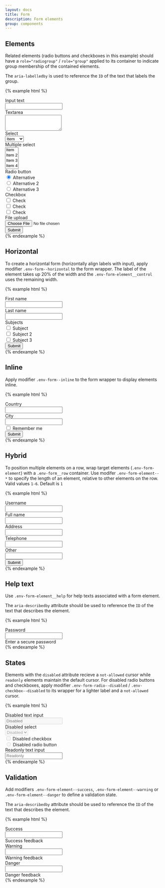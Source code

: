 ```yaml
---
layout: docs
title: Form
description: Form elements
group: components
---
```

## Elements ##

Related elements (radio buttons and checkboxes in this example) should have a `role="radiogroup"` / `role="group"` 
applied to its container to indicate group membership of the contained elements. 

The `aria-labelledby` is used to reference the `ID` of the text that labels the group.

{% example html %}
<div class="env-form">
   <div class="env-form-element">
      <label for="text" class="env-form-element__label">Input text</label>
      <div class="env-form-element__control">
         <input type="text" class="env-form-input" id="text">
      </div>
   </div>
   <div class="env-form-element">
      <label for="textarea" class="env-form-element__label">Textarea</label>
      <div class="env-form-element__control">
         <textarea class="env-form-input" id="textarea" rows="3"></textarea>
      </div>
   </div>
   <div class="env-form-element">
      <label for="select" class="env-form-element__label">Select</label>
      <div class="env-form-element__control">
         <select class="env-form-input" id="select">
            <option>Item</option>
            <option>Item 2</option>
            <option>Item 3</option>
            <option>Item 4</option>
         </select>
      </div>
   </div>
   <div class="env-form-element">
      <label for="multiple-select" class="env-form-element__label">Multiple select</label>
      <div class="env-form-element__control">
         <select class="env-form-input" id="multiple-select" multiple>
            <option>Item</option>
            <option>Item 2</option>
            <option>Item 3</option>
            <option>Item 4</option>
         </select>
      </div>
   </div>
   <div class="env-form-element">
      <span class="env-form-element__label" id="radio-header">Radio button</span>
      <div class="env-form-element__control" role="radiogroup" aria-labelledby="radio-header">
         <div class="env-form-radio">
            <label class="env-form-element__label">
               <input type="radio" name="radios" checked>
               Alternative
            </label>
         </div>
         <div class="env-form-radio">
            <label class="env-form-element__label">
               <input type="radio" name="radios">
               Alternative 2
            </label>
         </div>
         <div class="env-form-radio">
            <label class="env-form-element__label">
               <input type="radio" name="radios">
               Alternative 3
            </label>
         </div>
      </div>
   </div>
   <div class="env-form-element">
      <span class="env-form-element__label" id="checkbox-header">Checkbox</span>
      <div class="env-form-element__control" role="group" aria-labelledby="checkbox-header">
         <div class="env-checkbox">
            <input type="checkbox" name="options" id="cb">
            <label class="env-form-element__label" for="cb">
               <span class="env-checkbox__fake"></span>
               <span class="env-checkbox__label">Check</span>
            </label>
         </div>
         <div class="env-checkbox">
            <input type="checkbox" name="options" id="cb2">
            <label class="env-form-element__label" for="cb2">
               <span class="env-checkbox__fake"></span>
               <span class="env-checkbox__label">Check</span>
            </label>
         </div>
         <div class="env-checkbox">
            <input type="checkbox" name="options" id="cb3">
            <label class="env-form-element__label" for="cb3">
               <span class="env-checkbox__fake"></span>
               <span class="env-checkbox__label">Check</span>
            </label>
         </div>
      </div>
   </div>
   <div class="env-form-element">
      <label for="file-upload" class="env-form-element__label">File upload</label>
      <div class="env-form-element__control">
         <input type="file" id="file-upload">
      </div>
   </div>
   <div class="env-form-element">
      <button type="submit" class="env-button env-button--primary">Submit</button>
   </div>
</div>
{% endexample %}

## Horizontal ##

To create a horizontal form (horizontally align labels with input), apply modifier `.env-form--horizontal` to the form wrapper.
The label of the element takes up 20% of the width and the `.env-form-element__control` uses the remaining width.

{% example html %}
<div class="env-form env-form--horizontal">
   <div class="env-form-element">
      <label for="first-name" class="env-form-element__label">First name</label>
      <div class="env-form-element__control">
         <input type="text" class="env-form-input" id="first-name">
      </div>
   </div>
   <div class="env-form-element">
      <label for="last-name" class="env-form-element__label">Last name</label>
      <div class="env-form-element__control">
         <input type="text" class="env-form-input" id="last-name">
      </div>
   </div>
   <div class="env-form-element">
      <span class="env-form-element__label" id="subjects-header">Subjects</span>
      <div class="env-form-element__control" role="group" aria-labelledby="subjects-header">
         <div class="env-checkbox">
            <input type="checkbox" name="options" id="cb4">
            <label class="env-form-element__label" for="cb4">
               <span class="env-checkbox__fake"></span>
               <span class="env-checkbox__label">Subject</span>
            </label>
         </div>
         <div class="env-checkbox">
            <input type="checkbox" name="options" id="cb5">
            <label class="env-form-element__label" for="cb5">
               <span class="env-checkbox__fake"></span>
               <span class="env-checkbox__label">Subject 2</span>
            </label>
         </div>
         <div class="env-checkbox">
            <input type="checkbox" name="options" id="cb6">
            <label class="env-form-element__label" for="cb6">
               <span class="env-checkbox__fake"></span>
               <span class="env-checkbox__label">Subject 3</span>
            </label>
         </div>
      </div>
   </div>
   <div class="env-form-element">
      <button type="submit" class="env-button env-button--primary">Submit</button>
   </div>
</div>  
{% endexample %}

## Inline ##

Apply modifier `.env-form--inline` to the form wrapper to display elements inline.

{% example html %}
<div class="env-form env-form--inline">
   <div class="env-form-element">
      <label for="country" class="env-form-element__label">Country</label>
      <div class="env-form-element__control">
         <input type="text" class="env-form-input" id="country">
      </div>
   </div>
   <div class="env-form-element">
      <label for="city" class="env-form-element__label">City</label>
      <div class="env-form-element__control">
         <input type="text" class="env-form-input" id="city">
      </div>
   </div>
   <div class="env-form-element">
      <div class="env-form-element__control">
         <div class="env-checkbox">
            <input type="checkbox" name="options" id="cb7">
            <label class="env-form-element__label" for="cb7">
               <span class="env-checkbox__fake"></span>
               <span class="env-checkbox__label">Remember me</span>
            </label>
         </div>
      </div>
   </div>
   <div class="env-form-element">
      <button type="submit" class="env-button env-button--primary">Submit</button>
   </div>
</div>  
{% endexample %}

## Hybrid ##

To position multiple elements on a row, wrap target elements (`.env-form-element`) with a `.env-form__row` container.
Use modifer `.env-form-element--*` to specify the length of an element, relative to other elements on the row. Valid values `1-6`. Default is `1`

{% example html %}
<div class="env-form">
   <div class="env-form__row">
      <div class="env-form-element">
         <label for="username" class="env-form-element__label">Username</label>
         <div class="env-form-element__control">
            <input type="text" class="env-form-input" id="username">
         </div>
      </div>
      <div class="env-form-element">
         <label for="full-name" class="env-form-element__label">Full name</label>
         <div class="env-form-element__control">
            <input type="text" class="env-form-input" id="full-name">
         </div>
      </div>
   </div>
   <div class="env-form__row">
      <div class="env-form-element env-form-element--2">
         <label for="address" class="env-form-element__label">Address</label>
         <div class="env-form-element__control">
            <input type="text" class="env-form-input" id="address">
         </div>
      </div>
      <div class="env-form-element">
         <label for="contact-tel" class="env-form-element__label">Telephone</label>
         <div class="env-form-element__control">
            <input type="tel" class="env-form-input" id="contact-tel">
         </div>
      </div>
   </div>
   <div class="env-form-element">
      <label for="other" class="env-form-element__label">Other</label>
      <div class="env-form-element__control">
         <input type="text" class="env-form-input" id="other">
      </div>
   </div>
   <div class="env-form-element">
      <button type="submit" class="env-button env-button--primary">Submit</button>
   </div>
</div>  
{% endexample %}

## Help text ##

Use `.env-form-element__help` for help texts associated with a form element.

The `aria-describedby` attribute should be used to reference the `ID` of the text that describes the element.

{% example html %}
<div class="env-form">
   <div class="env-form-element">
      <label for="password" class="env-form-element__label">Password</label>
      <div class="env-form-element__control">
         <input type="password" class="env-form-input" id="password" aria-describedby="password-help">
      </div>
      <span id="password-help" class="env-form-element__help">Enter a secure password</span>
   </div>
</div>  
{% endexample %}

## States ##

Elements with the `disabled` attribute recieve a `not-allowed` cursor while `readonly` elements maintain the default cursor.
For disabled radio buttons and checkboxes, apply modifier `.env-form-radio--disabled` / `.env-checkbox--disabled` to its wrapper for a lighter label and a `not-allowed` cursor.

{% example html %}
<div class="env-form">
   <div class="env-form-element">
      <label for="disabled" class="env-form-element__label">Disabled text input</label>
      <div class="env-form-element__control">
         <input type="text" class="env-form-input" id="disabled" placeholder="Disabled" disabled>
      </div>
   </div>
   <div class="env-form-element">
      <label for="disabled-select" class="env-form-element__label">Disabled select</label>
      <div class="env-form-element__control">
         <select class="env-form-input" id="disabled-select" disabled>
            <option>Disabled</option>
         </select>
      </div>
   </div>
   <div class="env-form-element">
      <div class="env-form-element__control">
         <div class="env-checkbox env-checkbox--disabled">
            <input type="checkbox" name="options" id="cb8" disabled>
            <label class="env-form-element__label" for="cb8">
               <span class="env-checkbox__fake"></span>
               <span class="env-checkbox__label">Disabled checkbox</span>
            </label>
         </div>
      </div>
   </div>
   <div class="env-form-element">
      <div class="env-form-element__control">
         <div class="env-form-radio env-form-radio--disabled">
            <label class="env-form-element__label">
               <input type="radio" disabled>
               Disabled radio button
            </label>
         </div>
      </div>
   </div>
   <div class="env-form-element">
      <label for="readonly" class="env-form-element__label">Readonly text input</label>
      <div class="env-form-element__control">
         <input type="text" class="env-form-input" id="readonly" placeholder="Readonly" readonly>
      </div>
   </div>
</div>  
{% endexample %}

## Validation ##

Add modifiers `.env-form-element--success`, `.env-form-element--warning` or `.env-form-element--danger` to define a validation state.

The `aria-describedby` attribute should be used to reference the `ID` of the text that describes the element.

{% example html %}
<div class="env-form">
   <div class="env-form-element env-form-element--success">
      <label for="success" class="env-form-element__label">Success</label>
      <div class="env-form-element__control">
         <input type="text" class="env-form-input" id="success" aria-describedby="sucess-feedback">
      </div>
      <span id="success-feedback" class="env-form-element__feedback">Success feedback</span>
   </div>
   <div class="env-form-element env-form-element--warning">
      <label for="warning" class="env-form-element__label">Warning</label>
      <div class="env-form-element__control">
         <input type="text" class="env-form-input" id="warning" aria-describedby="warning-feedback">
      </div>
      <span id="warning-feedback" class="env-form-element__feedback">Warning feedback</span>
   </div>
   <div class="env-form-element env-form-element--danger">
      <label for="danger" class="env-form-element__label">Danger</label>
      <div class="env-form-element__control">
         <input type="text" class="env-form-input" id="danger" aria-describedby="danger-feedback">
      </div>
      <span id="danger-feedback" class="env-form-element__feedback">Danger feedback</span>
   </div>
</div>  
{% endexample %}
